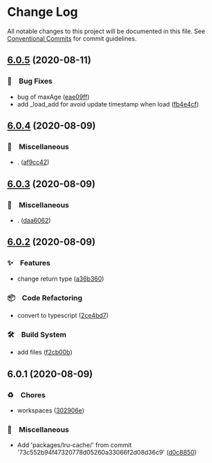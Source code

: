 # Change Log

All notable changes to this project will be documented in this file.
See [Conventional Commits](https://conventionalcommits.org) for commit guidelines.

## [6.0.5](https://github.com/bluelovers/ws-lru/compare/lru-cache2@6.0.4...lru-cache2@6.0.5) (2020-08-11)


### 🐛　Bug Fixes

* bug of maxAge ([eae09ff](https://github.com/bluelovers/ws-lru/commit/eae09ff1a45b9a8389a788d712b6cef4ddffee7c))
* add _load_add for avoid update timestamp when load ([fb4e4cf](https://github.com/bluelovers/ws-lru/commit/fb4e4cf87373c46e4dcbebc92b84f7233ba90161))





## [6.0.4](https://github.com/bluelovers/ws-lru/compare/lru-cache2@6.0.3...lru-cache2@6.0.4) (2020-08-09)


### 🔖　Miscellaneous

* . ([af9cc42](https://github.com/bluelovers/ws-lru/commit/af9cc427df6034e3904acc83fc07ee4cd53694a4))





## [6.0.3](https://github.com/bluelovers/ws-lru/compare/lru-cache2@6.0.2...lru-cache2@6.0.3) (2020-08-09)


### 🔖　Miscellaneous

* . ([daa6062](https://github.com/bluelovers/ws-lru/commit/daa60626554e30e25fe8522a79b259e27d7df032))





## [6.0.2](https://github.com/bluelovers/ws-lru/compare/lru-cache2@6.0.1...lru-cache2@6.0.2) (2020-08-09)


### ✨　Features

* change return type ([a36b360](https://github.com/bluelovers/ws-lru/commit/a36b360f987bd425a6045e8af0302ae3f3dec28a))


### 📦　Code Refactoring

* convert to typescript ([2ce4bd7](https://github.com/bluelovers/ws-lru/commit/2ce4bd7fff90b4e6ac4b42a620091d20698ca2bb))


### 🛠　Build System

* add files ([f2cb00b](https://github.com/bluelovers/ws-lru/commit/f2cb00b28bee30f38abbb471ea325230598a867a))





## 6.0.1 (2020-08-09)


### ♻️　Chores

* workspaces ([302906e](https://github.com/bluelovers/ws-lru/commit/302906ee55a61568cc69ff40b120c90b2d05b1ea))


### 🔖　Miscellaneous

* Add 'packages/lru-cache/' from commit '73c552b94f47320778d05260a33066f2d08d36c9' ([d0c8850](https://github.com/bluelovers/ws-lru/commit/d0c8850c4c02a6321e4a43c2272a5e45eb89069e))
